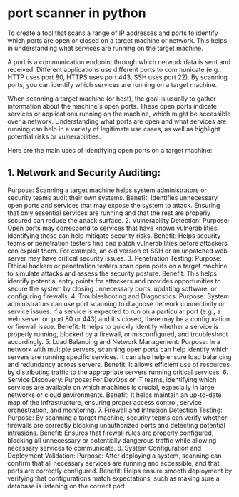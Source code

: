 # port scanner in python 
To create a tool that scans a range of IP addresses and ports to identify which ports are open or closed on a target machine or network. This helps in understanding what services are running on the target machine.

A port is a communication endpoint through which network data is sent and received. Different applications use different ports to communicate (e.g., HTTP uses port 80, HTTPS uses port 443, SSH uses port 22). By scanning ports, you can identify which services are running on a target machine.

When scanning a target machine (or host), the goal is usually to gather information about the machine's open ports. These open ports indicate services or applications running on the machine, which might be accessible over a network. Understanding what ports are open and what services are running can help in a variety of legitimate use cases, as well as highlight potential risks or vulnerabilities.

Here are the main uses of identifying open ports on a target machine:

## 1. Network and Security Auditing:
Purpose: Scanning a target machine helps system administrators or security teams audit their own systems.
Benefit: Identifies unnecessary open ports and services that may expose the system to attack. Ensuring that only essential services are running and that the rest are properly secured can reduce the attack surface.
2. Vulnerability Detection:
Purpose: Open ports may correspond to services that have known vulnerabilities. Identifying these can help mitigate security risks.
Benefit: Helps security teams or penetration testers find and patch vulnerabilities before attackers can exploit them. For example, an old version of SSH or an unpatched web server may have critical security issues.
3. Penetration Testing:
Purpose: Ethical hackers or penetration testers scan open ports on a target machine to simulate attacks and assess the security posture.
Benefit: This helps identify potential entry points for attackers and provides opportunities to secure the system by closing unnecessary ports, updating software, or configuring firewalls.
4. Troubleshooting and Diagnostics:
Purpose: System administrators can use port scanning to diagnose network connectivity or service issues. If a service is expected to run on a particular port (e.g., a web server on port 80 or 443) and it's closed, there may be a configuration or firewall issue.
Benefit: It helps to quickly identify whether a service is properly running, blocked by a firewall, or misconfigured, and troubleshoot accordingly.
5. Load Balancing and Network Management:
Purpose: In a network with multiple servers, scanning open ports can help identify which servers are running specific services. It can also help ensure load balancing and redundancy across servers.
Benefit: It allows efficient use of resources by distributing traffic to the appropriate servers running critical services.
6. Service Discovery:
Purpose: For DevOps or IT teams, identifying which services are available on which machines is crucial, especially in large networks or cloud environments.
Benefit: It helps maintain an up-to-date map of the infrastructure, ensuring proper access control, service orchestration, and monitoring.
7. Firewall and Intrusion Detection Testing:
Purpose: By scanning a target machine, security teams can verify whether firewalls are correctly blocking unauthorized ports and detecting potential intrusions.
Benefit: Ensures that firewall rules are properly configured, blocking all unnecessary or potentially dangerous traffic while allowing necessary services to communicate.
8. System Configuration and Deployment Validation:
Purpose: After deploying a system, scanning can confirm that all necessary services are running and accessible, and that ports are correctly configured.
Benefit: Helps ensure smooth deployment by verifying that configurations match expectations, such as making sure a database is listening on the correct port.
